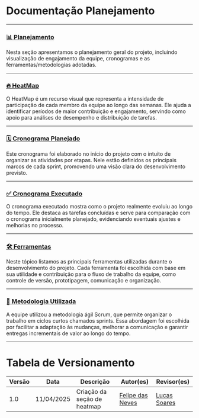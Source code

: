 # Documentação Planejamento
---

### [📊 Planejamento](documento-planejamento.md)

Nesta seção apresentamos o planejamento geral do projeto, incluindo visualização de engajamento da equipe, cronogramas e as ferramentas/metodologias adotadas.

---

### [🔥 HeatMap](heatmap.md)

O HeatMap é um recurso visual que representa a intensidade de participação de cada membro da equipe ao longo das semanas. Ele ajuda a identificar períodos de maior contribuição e engajamento, servindo como apoio para análises de desempenho e distribuição de tarefas.

---

### [🗓️ Cronograma Planejado](cronograma-planejado.md)

Este cronograma foi elaborado no início do projeto com o intuito de organizar as atividades por etapas. Nele estão definidos os principais marcos de cada sprint, promovendo uma visão clara do desenvolvimento previsto.

---

### [✅ Cronograma Executado](cronograma-executado.md)

O cronograma executado mostra como o projeto realmente evoluiu ao longo do tempo. Ele destaca as tarefas concluídas e serve para comparação com o cronograma inicialmente planejado, evidenciando eventuais ajustes e melhorias no processo.

---

### [🛠️ Ferramentas](ferramentas-utilizadas.md)

Neste tópico listamos as principais ferramentas utilizadas durante o desenvolvimento do projeto. Cada ferramenta foi escolhida com base em sua utilidade e contribuição para o fluxo de trabalho da equipe, como controle de versão, prototipagem, comunicação e organização.

---

### [🧭 Metodologia Utilizada](metodologias-utilizadas.md)

A equipe utilizou a metodologia ágil Scrum, que permite organizar o trabalho em ciclos curtos chamados sprints. Essa abordagem foi escolhida por facilitar a adaptação às mudanças, melhorar a comunicação e garantir entregas incrementais de valor ao longo do tempo.



---
# Tabela de Versionamento 

| Versão | Data       | Descrição                           | Autor(es) | Revisor(es) |
|--------|------------|-------------------------------------|-----------|-------------|
| 1.0    | 11/04/2025 | Criação da seção de heatmap         | [Felipe das Neves](https://github.com/FelipeFreire-gf) | [Lucas Soares](https://github.com/lucaaassb) |